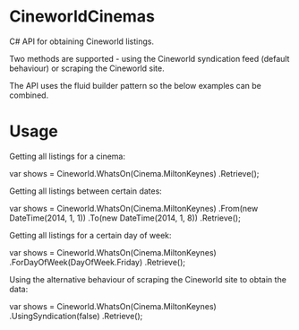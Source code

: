 CineworldCinemas
================

C# API for obtaining Cineworld listings.

Two methods are supported - using the Cineworld syndication feed (default behaviour) or scraping the Cineworld site.

The API uses the fluid builder pattern so the below examples can be combined.


Usage
=====

Getting all listings for a cinema:

var shows = Cineworld.WhatsOn(Cinema.MiltonKeynes)
                     .Retrieve();


Getting all listings between certain dates:

var shows = Cineworld.WhatsOn(Cinema.MiltonKeynes)
                     .From(new DateTime(2014, 1, 1))
                     .To(new DateTime(2014, 1, 8))
                     .Retrieve();


Getting all listings for a certain day of week:

var shows = Cineworld.WhatsOn(Cinema.MiltonKeynes)
                     .ForDayOfWeek(DayOfWeek.Friday)
                     .Retrieve();
                     

Using the alternative behaviour of scraping the Cineworld site to obtain the data:

var shows = Cineworld.WhatsOn(Cinema.MiltonKeynes)
                     .UsingSyndication(false)
                     .Retrieve();
